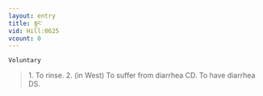 ```yaml
---
layout: entry
title: རྙང་
vid: Hill:0625
vcount: 0
---
```

`Voluntary` 
> 1\.
 To rinse\.
 2\.
 (in West) To suffer from diarrhea CD\.
 To have diarrhea DS\.

